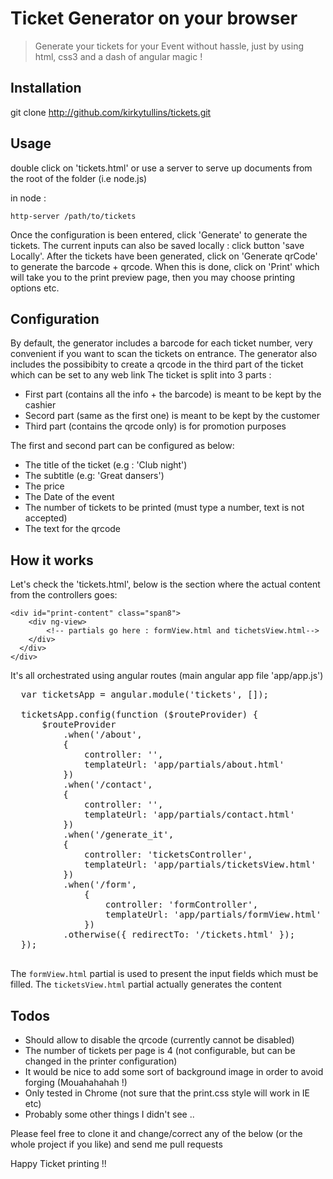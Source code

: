 # Ticket Generator on your browser

> Generate your tickets for your Event without hassle, just by using html, css3 and a dash of angular magic !

## Installation 

git clone http://github.com/kirkytullins/tickets.git



## Usage 

double click on 'tickets.html'
or use a server to serve up documents from the root of the folder (i.e node.js)

in node : 

    http-server /path/to/tickets


Once the configuration is been entered, click 'Generate' to generate the tickets. 
The current inputs can also be saved locally : click button 'save Locally'.
After the tickets have been generated, click on 'Generate qrCode' to generate the barcode + qrcode. 
When this is done, click on 'Print' which will take you to the print preview page, then you may choose printing options etc.

## Configuration 

By default, the generator includes a barcode for each ticket number, very convenient if you want to scan the tickets on entrance.
The generator also includes the possibibity to create a qrcode in the third part of the ticket which can be set to any web link 
The ticket is split into 3 parts : 

 * First part (contains all the info + the barcode) is meant to be kept by the cashier
 * Secord part (same as the first one) is meant to be kept by the customer
 * Third part (contains the qrcode only) is for promotion purposes

 The first and second part can be configured as below:

  * The title of the ticket (e.g : 'Club night')
  * The subtitle  (e.g: 'Great dansers')
  * The price     
  * The Date of the event
  * The number of tickets to be printed (must type a number, text is not accepted)
  * The text for the qrcode

## How it works

Let's check the 'tickets.html', below is the section where the actual content from the controllers goes: 

    <div id="print-content" class="span8">
        <div ng-view>                    
            <!-- partials go here : formView.html and tichetsView.html-->
        </div>                
      </div>
    </div>

It's all orchestrated using angular routes (main angular app file 'app/app.js')
<pre>
  var ticketsApp = angular.module('tickets', []);

  ticketsApp.config(function ($routeProvider) {
      $routeProvider
          .when('/about',
          {
              controller: '',
              templateUrl: 'app/partials/about.html'
          })        
          .when('/contact',
          {
              controller: '',
              templateUrl: 'app/partials/contact.html'
          })        
          .when('/generate_it',
          {
              controller: 'ticketsController',
              templateUrl: 'app/partials/ticketsView.html'
          })        
          .when('/form',
              {
                  controller: 'formController',
                  templateUrl: 'app/partials/formView.html'
              })        
          .otherwise({ redirectTo: '/tickets.html' });
  });

</pre>

The `formView.html` partial is used to present the input fields which must be filled.
The `ticketsView.html` partial actually generates the content

## Todos

 * Should allow to disable the qrcode (currently cannot be disabled)
 * The number of tickets per page is 4 (not configurable, but can be changed in the printer configuration) 
 * It would be nice to add some sort of background image in order to avoid forging (Mouahahahah !)
 * Only tested in Chrome (not sure that the print.css style will work in IE etc)
 * Probably some other things I didn't see ..

Please feel free to clone it and change/correct any of the below (or the whole project if you like) and send me pull requests

Happy Ticket printing !!

